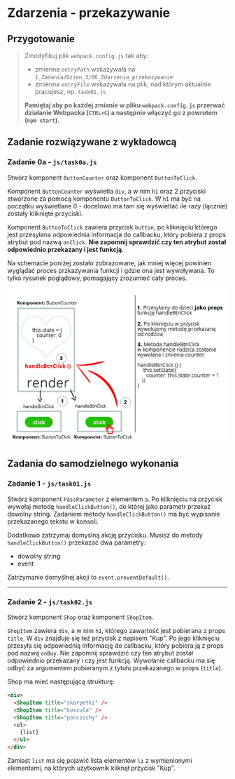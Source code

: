 # Zdarzenia - przekazywanie

## Przygotowanie
> Zmodyfikuj plik `webpack.config.js` tak aby:
> - zmienna `entryPath` wskazywała na `1_Zadania/Dzien_3/06_Zdarzenia_przekazywanie`
> - zmienna `entryFile` wskazywała na plik, nad którym aktualnie pracujesz, np. `task01.js`
>
> **Pamiętaj aby po każdej zmianie w pliku `webpack.config.js` przerwać działanie Webpacka (`CTRL+C`) a następnie włączyć go z powrotem (`npm start`).**

## Zadanie rozwiązywane z wykładowcą

### Zadanie 0a - `js/task0a.js`

Stwórz komponent `ButtonCounter` oraz komponent `ButtonToClick`.

Komponent `ButtonCounter` wyświetla `div`, a w nim `h1` oraz 2 przyciski stworzone za pomocą komponentu `ButtonToClick`. W `h1` ma być na początku wyświetlane 0 - docelowo ma tam się wyświetlać ile razy (łącznie) zostały kliknięte przyciski.

Komponent `ButtonToClick` zawiera  przycisk `button`, po kliknięciu którego jest przesyłana odpowiednia informacja do callbacku, który pobiera z props atrybut pod nazwą `onClick`. **Nie zapomnij sprawdzić czy ten atrybut został odpowiednio przekazany i jest funkcją.**

Na schemacie poniżej zostało zobrazowane, jak mniej więcej powinien wyglądać proces przkazywania funkcji i gdzie ona jest wywoływana. To tylko rysunek poglądowy, pomagający zrozumieć cały proces.

![Schemat dla zadania 0](img/task0a.jpg "Schemat dla zadania 1")


## Zadania do samodzielnego wykonania

### Zadanie 1 - `js/task01.js`

Stwórz komponent `PassParameter` z elementem `a`. Po kliknięciu na przycisk wywołaj metodę `handleClickButton()`, do której jako parametr przekaż dowolny string. Zadaniem metody `handleClickButton()` ma być wypisanie przekazanego tekstu w konsoli.

Dodatkowo zatrzymaj domyślną akcję przycisku. Musisz do metody `handleClickButton()` przekazać dwa parametry:

- dowolny string
- event

Zatrzymanie domyślnej akcji to `event.preventDefault()`.

---

### Zadanie 2 - `js/task02.js`

Stwórz komponent `Shop` oraz komponent `ShopItem`.

`ShopItem` zawiera `div`, a w nim `h1`, którego zawartość jest pobierana z props `title`. W `div` znajduje się też przycisk z napisem "Kup". Po jego kliknięciu przesyła się odpowiednią informację do callbacku, który pobiera ją z props pod nazwą `onBuy`. Nie zapomnij sprawdzić czy ten atrybut został odpowiednio przekazany i czy jest funkcją. Wywołanie callbacku ma się odbyć za argumentem pobieranym z tytułu przekazanego w props (`title`).

Shop ma mieć następującą strukturę:

```html
<div>
  <ShopItem title="skarpetki" />
  <ShopItem title="koszula" />
  <ShopItem title="pończochy" />
  <ul>
    {list}
  </ul>           
</div>        
```
Zamiast `list` ma się pojawić lista elementów `li` z wymienionymi elementami, na których użytkownik kliknął przycisk "Kup".
